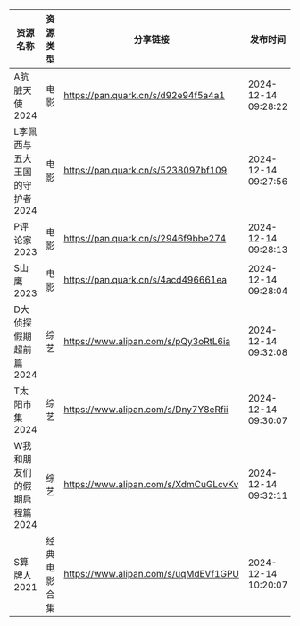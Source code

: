 | 资源名称              | 资源类型   | 分享链接                                 | 发布时间                |
| ----------------- | ------ | ------------------------------------ | ------------------- |
| A肮脏天使2024         | 电影     | https://pan.quark.cn/s/d92e94f5a4a1  | 2024-12-14 09:28:22 |
| L李佩西与五大王国的守护者2024 | 电影     | https://pan.quark.cn/s/5238097bf109  | 2024-12-14 09:27:56 |
| P评论家2023          | 电影     | https://pan.quark.cn/s/2946f9bbe274  | 2024-12-14 09:28:13 |
| S山鹰2023           | 电影     | https://pan.quark.cn/s/4acd496661ea  | 2024-12-14 09:28:04 |
| D大侦探假期超前篇2024     | 综艺     | https://www.alipan.com/s/pQy3oRtL6ia | 2024-12-14 09:32:08 |
| T太阳市集2024         | 综艺     | https://www.alipan.com/s/Dny7Y8eRfii | 2024-12-14 09:30:07 |
| W我和朋友们的假期启程篇2024  | 综艺     | https://www.alipan.com/s/XdmCuGLcvKv | 2024-12-14 09:32:11 |
| S算牌人2021          | 经典电影合集 | https://www.alipan.com/s/uqMdEVf1GPU | 2024-12-14 10:20:07 |
